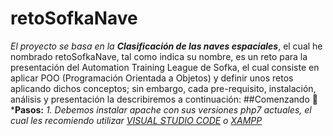 # retoSofkaNave
*El proyecto se basa en la **Clasificación de las naves espaciales***, el cual he nombrado retoSofkaNave, tal como indica su nombre, es un reto para la presentación del Automation Training League de Sofka, el cual consiste en aplicar POO (Programación Orientada a Objetos) y definir unos retos aplicando dichos conceptos; sin embargo, cada pre-requisito, instalación, análisis y presentación la describiremos a continuación:
##Comenzando 🚀
***Pasos:**
*1. Debemos instalar apache con sus versiones php7 actuales, el cual les recomiendo utilizar [VISUAL STUDIO CODE](https://code.visualstudio.com/) o [XAMPP](https://www.apachefriends.org/es/index.html)*
